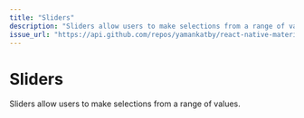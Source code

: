 ```yaml
---
title: "Sliders"
description: "Sliders allow users to make selections from a range of values."
issue_url: "https://api.github.com/repos/yamankatby/react-native-material/issues/7"
---
```


# Sliders

Sliders allow users to make selections from a range of values.
